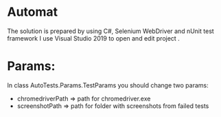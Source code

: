 # Automat

The  solution is prepared by using C#, Selenium WebDriver and nUnit test framework
I use Visual Studio 2019 to open and edit project .


# Params:

In class AutoTests.Params.TestParams you should change two params:
- chromedriverPath => path for chromedriver.exe
- screenshotPath => path for folder with screenshots from failed tests






